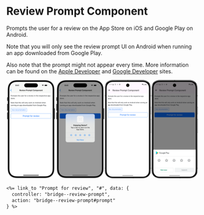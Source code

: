 # Review Prompt Component

Prompts the user for a review on the App Store on iOS and Google Play on Android.

Note that you will only see the review prompt UI on Android when running an app downloaded from Google Play.

Also note that the prompt might not appear every time. More information can be found on the [Apple Developer](https://developer.apple.com/design/human-interface-guidelines/ratings-and-reviews) and [Google Developer](https://developer.android.com/guide/playcore/in-app-review) sites.

![Review Prompt Component examples](/resources/screenshots/review-prompt.png)

```erb
<%= link_to "Prompt for review", "#", data: {
  controller: "bridge--review-prompt",
  action: "bridge--review-prompt#prompt"
} %>
```
